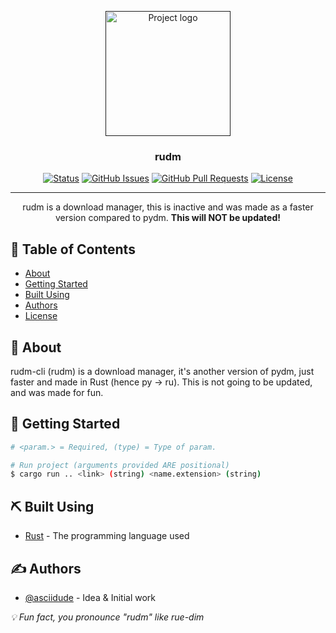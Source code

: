 <p align="center">
  <a href="" rel="noopener">
 <img width=200px height=200px src="https://i.imgur.com/yMnM70k.png" alt="Project logo"></a>
</p>

<h3 align="center">rudm</h3>

<div align="center">

<!-- [![Status](https://img.shields.io/badge/status-inactive-red.svg)]() -->
[![Status](https://img.shields.io/badge/status-inactive-red.svg)]()
[![GitHub Issues](https://img.shields.io/github/issues/asciidude/pydm)](https://github.com/asciidude/rudm/issues)
[![GitHub Pull Requests](https://img.shields.io/github/issues-pr/asciidude/pydm)](https://github.com/asciidude/rudm/pulls)
[![License](https://img.shields.io/badge/license-MIT-blue.svg)](/LICENSE)

</div>

---

<p align="center"> rudm is a download manager, this is inactive and was made as a faster version compared to pydm. <b>This will NOT be updated!</b>
    <br> 
</p>

## 📝 Table of Contents

- [About](#about)
- [Getting Started](#getting_started)
- [Built Using](#built_using)
- [Authors](#authors)
- [License](./LICENSE)

## 🧐 About <a name = "about"></a>

rudm-cli (rudm) is a download manager, it's another version of pydm, just faster and made in Rust (hence py -> ru). This is not going to be updated, and was made for fun.

## 🏁 Getting Started <a name = "getting_started"></a>

```bash
# <param.> = Required, (type) = Type of param.

# Run project (arguments provided ARE positional)
$ cargo run .. <link> (string) <name.extension> (string)
```

## ⛏️ Built Using <a name = "built_using"></a>

- [Rust](https://www.rust-lang.org/) - The programming language used

## ✍️ Authors <a name = "authors"></a>

- [@asciidude](https://github.com/asciidude) - Idea & Initial work

<i>💡 Fun fact, you pronounce "rudm" like rue-dim</i>
